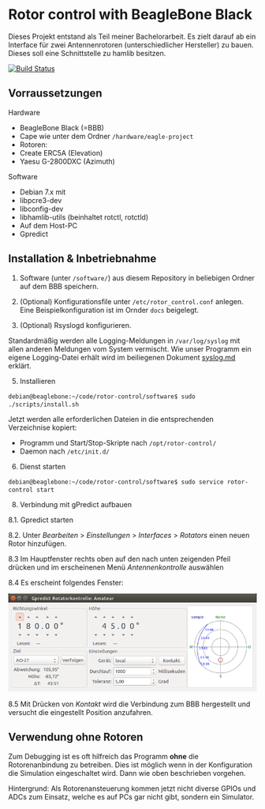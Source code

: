 Rotor control with BeagleBone Black
===================================

Dieses Projekt entstand als Teil meiner Bachelorarbeit. Es zielt darauf ab ein Interface für zwei Antennenrotoren (unterschiedlicher Hersteller) zu bauen. Dieses soll eine Schnittstelle zu hamlib besitzen.

[![Build Status](https://travis-ci.org/stefan-urban/rotor-control.svg?branch=master)](https://travis-ci.org/stefan-urban/rotor-control)

Vorraussetzungen
----------------

Hardware
- BeagleBone Black (=BBB)
- Cape wie unter dem Ordner `/hardware/eagle-project`
- Rotoren:
 - Create ERC5A (Elevation)
 - Yaesu G-2800DXC (Azimuth)

Software
- Debian 7.x mit
 - libpcre3-dev
 - libconfig-dev
 - libhamlib-utils (beinhaltet rotctl, rotctld)
- Auf dem Host-PC
 - Gpredict


Installation & Inbetriebnahme
-----------------------------

1. Software (unter `/software/`) aus diesem Repository in beliebigen Ordner auf dem BBB speichern.

2. (Optional) Konfigurationsfile unter `/etc/rotor_control.conf` anlegen. Eine Beispielkonfiguration ist im Ornder `docs` beigelegt.

3. (Optional) Rsyslogd konfigurieren.

 Standardmäßig werden alle Logging-Meldungen in `/var/log/syslog` mit allen anderen Meldungen vom System vermischt. Wie unser Programm ein eigene Logging-Datei erhält wird im beiliegenen Dokument [syslog.md](docs/syslog.md) erklärt.

5. Installieren
 ```
 debian@beaglebone:~/code/rotor-control/software$ sudo ./scripts/install.sh
 ```

 Jetzt werden alle erforderlichen Dateien in die entsprechenden Verzeichnise kopiert:
 - Programm und Start/Stop-Skripte nach `/opt/rotor-control/`
 - Daemon nach `/etc/init.d/`

6. Dienst starten
 ```
 debian@beaglebone:~/code/rotor-control/software$ sudo service rotor-control start
 ```

8. Verbindung mit gPredict aufbauen

 8.1. Gpredict starten
 
 8.2. Unter _Bearbeiten_ > _Einstellungen_ > _Interfaces_ > _Rotators_ einen neuen Rotor hinzufügen.
 
 8.3 Im Hauptfenster rechts oben auf den nach unten zeigenden Pfeil drücken und im erscheinenen Menü _Antennenkontrolle_ auswählen
 
 8.4 Es erscheint folgendes Fenster:

 ![gpredict_rotor_control](software/docs/images/gpredict_rotor_control.png)
 
 8.5 Mit Drücken von _Kontakt_ wird die Verbindung zum BBB hergestellt und versucht die eingestellt Position anzufahren.

Verwendung ohne Rotoren
-----------------------

Zum Debugging ist es oft hilfreich das Programm __ohne__ die Rotorenanbindung zu betreiben. Dies ist möglich wenn in der Konfiguration die Simulation eingeschaltet wird. Dann wie oben beschrieben vorgehen.

Hintergrund: Als Rotorenansteuerung kommen jetzt nicht diverse GPIOs und ADCs zum Einsatz, welche es auf PCs gar nicht gibt, sondern ein Simulator.
